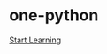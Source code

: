 # one-python
<!DOCTYPE html>
<html lang="en">

<head>
    <meta charset="UTF-8">
    <title>Buttons 03</title>
    <meta name="viewport" content="width=device-width, initial-scale=1.0">
    <link rel="preconnect" href="https://fonts.googleapis.com">
    <link rel="preconnect" href="https://fonts.gstatic.com" crossorigin>
    <link href="https://fonts.googleapis.com/css2?family=Manrope&display=swap" rel="stylesheet">
    <link rel="stylesheet" href="style.css">
</head>

<body>
    <a href="https://learning.atheros.ai" title='Atheros Learning Platform' class='button-glow'>
        Start Learning
    </a>
</body>

</html>
